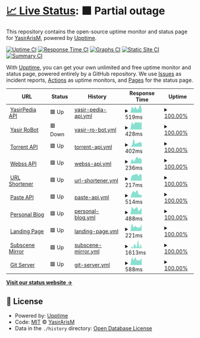 # [📈 Live Status](https://uptime.yasir.eu.org): <!--live status--> **🟧 Partial outage**

This repository contains the open-source uptime monitor and status page for [YasirArisM](https://yasirpedia.eu.org), powered by [Upptime](https://github.com/upptime/upptime).

[![Uptime CI](https://github.com/YasirArisM/Uptime/workflows/Uptime%20CI/badge.svg)](https://github.com/YasirArisM/Uptime/actions?query=workflow%3A%22Uptime+CI%22)
[![Response Time CI](https://github.com/YasirArisM/Uptime/workflows/Response%20Time%20CI/badge.svg)](https://github.com/YasirArisM/Uptime/actions?query=workflow%3A%22Response+Time+CI%22)
[![Graphs CI](https://github.com/YasirArisM/Uptime/workflows/Graphs%20CI/badge.svg)](https://github.com/YasirArisM/Uptime/actions?query=workflow%3A%22Graphs+CI%22)
[![Static Site CI](https://github.com/YasirArisM/Uptime/workflows/Static%20Site%20CI/badge.svg)](https://github.com/YasirArisM/Uptime/actions?query=workflow%3A%22Static+Site+CI%22)
[![Summary CI](https://github.com/YasirArisM/Uptime/workflows/Summary%20CI/badge.svg)](https://github.com/YasirArisM/Uptime/actions?query=workflow%3A%22Summary+CI%22)

With [Upptime](https://upptime.js.org), you can get your own unlimited and free uptime monitor and status page, powered entirely by a GitHub repository. We use [Issues](https://github.com/YasirArisM/Uptime/issues) as incident reports, [Actions](https://github.com/YasirArisM/Uptime/actions) as uptime monitors, and [Pages](https://uptime.yasir.eu.org) for the status page.

<!--start: status pages-->
<!-- This summary is generated by Upptime (https://github.com/upptime/upptime) -->
<!-- Do not edit this manually, your changes will be overwritten -->
<!-- prettier-ignore -->
| URL | Status | History | Response Time | Uptime |
| --- | ------ | ------- | ------------- | ------ |
| <img alt="" src="https://icons.duckduckgo.com/ip3/yasirapi.eu.org.ico" height="13"> [YasirPedia API](https://yasirapi.eu.org) | 🟩 Up | [yasir-pedia-api.yml](https://github.com/yasirarism/uptime/commits/HEAD/history/yasir-pedia-api.yml) | <details><summary><img alt="Response time graph" src="./graphs/yasir-pedia-api/response-time-week.png" height="20"> 519ms</summary><br><a href="https://uptime.yasir.eu.org/history/yasir-pedia-api"><img alt="Response time 667" src="https://img.shields.io/endpoint?url=https%3A%2F%2Fraw.githubusercontent.com%2Fyasirarism%2Fuptime%2FHEAD%2Fapi%2Fyasir-pedia-api%2Fresponse-time.json"></a><br><a href="https://uptime.yasir.eu.org/history/yasir-pedia-api"><img alt="24-hour response time 414" src="https://img.shields.io/endpoint?url=https%3A%2F%2Fraw.githubusercontent.com%2Fyasirarism%2Fuptime%2FHEAD%2Fapi%2Fyasir-pedia-api%2Fresponse-time-day.json"></a><br><a href="https://uptime.yasir.eu.org/history/yasir-pedia-api"><img alt="7-day response time 519" src="https://img.shields.io/endpoint?url=https%3A%2F%2Fraw.githubusercontent.com%2Fyasirarism%2Fuptime%2FHEAD%2Fapi%2Fyasir-pedia-api%2Fresponse-time-week.json"></a><br><a href="https://uptime.yasir.eu.org/history/yasir-pedia-api"><img alt="30-day response time 532" src="https://img.shields.io/endpoint?url=https%3A%2F%2Fraw.githubusercontent.com%2Fyasirarism%2Fuptime%2FHEAD%2Fapi%2Fyasir-pedia-api%2Fresponse-time-month.json"></a><br><a href="https://uptime.yasir.eu.org/history/yasir-pedia-api"><img alt="1-year response time 667" src="https://img.shields.io/endpoint?url=https%3A%2F%2Fraw.githubusercontent.com%2Fyasirarism%2Fuptime%2FHEAD%2Fapi%2Fyasir-pedia-api%2Fresponse-time-year.json"></a></details> | <details><summary><a href="https://uptime.yasir.eu.org/history/yasir-pedia-api">100.00%</a></summary><a href="https://uptime.yasir.eu.org/history/yasir-pedia-api"><img alt="All-time uptime 100.00%" src="https://img.shields.io/endpoint?url=https%3A%2F%2Fraw.githubusercontent.com%2Fyasirarism%2Fuptime%2FHEAD%2Fapi%2Fyasir-pedia-api%2Fuptime.json"></a><br><a href="https://uptime.yasir.eu.org/history/yasir-pedia-api"><img alt="24-hour uptime 100.00%" src="https://img.shields.io/endpoint?url=https%3A%2F%2Fraw.githubusercontent.com%2Fyasirarism%2Fuptime%2FHEAD%2Fapi%2Fyasir-pedia-api%2Fuptime-day.json"></a><br><a href="https://uptime.yasir.eu.org/history/yasir-pedia-api"><img alt="7-day uptime 100.00%" src="https://img.shields.io/endpoint?url=https%3A%2F%2Fraw.githubusercontent.com%2Fyasirarism%2Fuptime%2FHEAD%2Fapi%2Fyasir-pedia-api%2Fuptime-week.json"></a><br><a href="https://uptime.yasir.eu.org/history/yasir-pedia-api"><img alt="30-day uptime 100.00%" src="https://img.shields.io/endpoint?url=https%3A%2F%2Fraw.githubusercontent.com%2Fyasirarism%2Fuptime%2FHEAD%2Fapi%2Fyasir-pedia-api%2Fuptime-month.json"></a><br><a href="https://uptime.yasir.eu.org/history/yasir-pedia-api"><img alt="1-year uptime 100.00%" src="https://img.shields.io/endpoint?url=https%3A%2F%2Fraw.githubusercontent.com%2Fyasirarism%2Fuptime%2FHEAD%2Fapi%2Fyasir-pedia-api%2Fuptime-year.json"></a></details>
| <img alt="" src="https://icons.duckduckgo.com/ip3/tg.yasirweb.biz.id.ico" height="13"> [Yasir RoBot](https://tg.yasirweb.biz.id) | 🟥 Down | [yasir-ro-bot.yml](https://github.com/yasirarism/uptime/commits/HEAD/history/yasir-ro-bot.yml) | <details><summary><img alt="Response time graph" src="./graphs/yasir-ro-bot/response-time-week.png" height="20"> 428ms</summary><br><a href="https://uptime.yasir.eu.org/history/yasir-ro-bot"><img alt="Response time 550" src="https://img.shields.io/endpoint?url=https%3A%2F%2Fraw.githubusercontent.com%2Fyasirarism%2Fuptime%2FHEAD%2Fapi%2Fyasir-ro-bot%2Fresponse-time.json"></a><br><a href="https://uptime.yasir.eu.org/history/yasir-ro-bot"><img alt="24-hour response time 353" src="https://img.shields.io/endpoint?url=https%3A%2F%2Fraw.githubusercontent.com%2Fyasirarism%2Fuptime%2FHEAD%2Fapi%2Fyasir-ro-bot%2Fresponse-time-day.json"></a><br><a href="https://uptime.yasir.eu.org/history/yasir-ro-bot"><img alt="7-day response time 428" src="https://img.shields.io/endpoint?url=https%3A%2F%2Fraw.githubusercontent.com%2Fyasirarism%2Fuptime%2FHEAD%2Fapi%2Fyasir-ro-bot%2Fresponse-time-week.json"></a><br><a href="https://uptime.yasir.eu.org/history/yasir-ro-bot"><img alt="30-day response time 445" src="https://img.shields.io/endpoint?url=https%3A%2F%2Fraw.githubusercontent.com%2Fyasirarism%2Fuptime%2FHEAD%2Fapi%2Fyasir-ro-bot%2Fresponse-time-month.json"></a><br><a href="https://uptime.yasir.eu.org/history/yasir-ro-bot"><img alt="1-year response time 550" src="https://img.shields.io/endpoint?url=https%3A%2F%2Fraw.githubusercontent.com%2Fyasirarism%2Fuptime%2FHEAD%2Fapi%2Fyasir-ro-bot%2Fresponse-time-year.json"></a></details> | <details><summary><a href="https://uptime.yasir.eu.org/history/yasir-ro-bot">100.00%</a></summary><a href="https://uptime.yasir.eu.org/history/yasir-ro-bot"><img alt="All-time uptime 100.00%" src="https://img.shields.io/endpoint?url=https%3A%2F%2Fraw.githubusercontent.com%2Fyasirarism%2Fuptime%2FHEAD%2Fapi%2Fyasir-ro-bot%2Fuptime.json"></a><br><a href="https://uptime.yasir.eu.org/history/yasir-ro-bot"><img alt="24-hour uptime 100.00%" src="https://img.shields.io/endpoint?url=https%3A%2F%2Fraw.githubusercontent.com%2Fyasirarism%2Fuptime%2FHEAD%2Fapi%2Fyasir-ro-bot%2Fuptime-day.json"></a><br><a href="https://uptime.yasir.eu.org/history/yasir-ro-bot"><img alt="7-day uptime 100.00%" src="https://img.shields.io/endpoint?url=https%3A%2F%2Fraw.githubusercontent.com%2Fyasirarism%2Fuptime%2FHEAD%2Fapi%2Fyasir-ro-bot%2Fuptime-week.json"></a><br><a href="https://uptime.yasir.eu.org/history/yasir-ro-bot"><img alt="30-day uptime 100.00%" src="https://img.shields.io/endpoint?url=https%3A%2F%2Fraw.githubusercontent.com%2Fyasirarism%2Fuptime%2FHEAD%2Fapi%2Fyasir-ro-bot%2Fuptime-month.json"></a><br><a href="https://uptime.yasir.eu.org/history/yasir-ro-bot"><img alt="1-year uptime 100.00%" src="https://img.shields.io/endpoint?url=https%3A%2F%2Fraw.githubusercontent.com%2Fyasirarism%2Fuptime%2FHEAD%2Fapi%2Fyasir-ro-bot%2Fuptime-year.json"></a></details>
| <img alt="" src="https://icons.duckduckgo.com/ip3/tor.yasirapi.eu.org.ico" height="13"> [Torrent API](https://tor.yasirapi.eu.org) | 🟩 Up | [torrent-api.yml](https://github.com/yasirarism/uptime/commits/HEAD/history/torrent-api.yml) | <details><summary><img alt="Response time graph" src="./graphs/torrent-api/response-time-week.png" height="20"> 402ms</summary><br><a href="https://uptime.yasir.eu.org/history/torrent-api"><img alt="Response time 593" src="https://img.shields.io/endpoint?url=https%3A%2F%2Fraw.githubusercontent.com%2Fyasirarism%2Fuptime%2FHEAD%2Fapi%2Ftorrent-api%2Fresponse-time.json"></a><br><a href="https://uptime.yasir.eu.org/history/torrent-api"><img alt="24-hour response time 499" src="https://img.shields.io/endpoint?url=https%3A%2F%2Fraw.githubusercontent.com%2Fyasirarism%2Fuptime%2FHEAD%2Fapi%2Ftorrent-api%2Fresponse-time-day.json"></a><br><a href="https://uptime.yasir.eu.org/history/torrent-api"><img alt="7-day response time 402" src="https://img.shields.io/endpoint?url=https%3A%2F%2Fraw.githubusercontent.com%2Fyasirarism%2Fuptime%2FHEAD%2Fapi%2Ftorrent-api%2Fresponse-time-week.json"></a><br><a href="https://uptime.yasir.eu.org/history/torrent-api"><img alt="30-day response time 434" src="https://img.shields.io/endpoint?url=https%3A%2F%2Fraw.githubusercontent.com%2Fyasirarism%2Fuptime%2FHEAD%2Fapi%2Ftorrent-api%2Fresponse-time-month.json"></a><br><a href="https://uptime.yasir.eu.org/history/torrent-api"><img alt="1-year response time 593" src="https://img.shields.io/endpoint?url=https%3A%2F%2Fraw.githubusercontent.com%2Fyasirarism%2Fuptime%2FHEAD%2Fapi%2Ftorrent-api%2Fresponse-time-year.json"></a></details> | <details><summary><a href="https://uptime.yasir.eu.org/history/torrent-api">100.00%</a></summary><a href="https://uptime.yasir.eu.org/history/torrent-api"><img alt="All-time uptime 100.00%" src="https://img.shields.io/endpoint?url=https%3A%2F%2Fraw.githubusercontent.com%2Fyasirarism%2Fuptime%2FHEAD%2Fapi%2Ftorrent-api%2Fuptime.json"></a><br><a href="https://uptime.yasir.eu.org/history/torrent-api"><img alt="24-hour uptime 100.00%" src="https://img.shields.io/endpoint?url=https%3A%2F%2Fraw.githubusercontent.com%2Fyasirarism%2Fuptime%2FHEAD%2Fapi%2Ftorrent-api%2Fuptime-day.json"></a><br><a href="https://uptime.yasir.eu.org/history/torrent-api"><img alt="7-day uptime 100.00%" src="https://img.shields.io/endpoint?url=https%3A%2F%2Fraw.githubusercontent.com%2Fyasirarism%2Fuptime%2FHEAD%2Fapi%2Ftorrent-api%2Fuptime-week.json"></a><br><a href="https://uptime.yasir.eu.org/history/torrent-api"><img alt="30-day uptime 100.00%" src="https://img.shields.io/endpoint?url=https%3A%2F%2Fraw.githubusercontent.com%2Fyasirarism%2Fuptime%2FHEAD%2Fapi%2Ftorrent-api%2Fuptime-month.json"></a><br><a href="https://uptime.yasir.eu.org/history/torrent-api"><img alt="1-year uptime 100.00%" src="https://img.shields.io/endpoint?url=https%3A%2F%2Fraw.githubusercontent.com%2Fyasirarism%2Fuptime%2FHEAD%2Fapi%2Ftorrent-api%2Fuptime-year.json"></a></details>
| <img alt="" src="https://icons.duckduckgo.com/ip3/webss.yasirapi.eu.org.ico" height="13"> [Webss API](https://webss.yasirapi.eu.org) | 🟩 Up | [webss-api.yml](https://github.com/yasirarism/uptime/commits/HEAD/history/webss-api.yml) | <details><summary><img alt="Response time graph" src="./graphs/webss-api/response-time-week.png" height="20"> 236ms</summary><br><a href="https://uptime.yasir.eu.org/history/webss-api"><img alt="Response time 205" src="https://img.shields.io/endpoint?url=https%3A%2F%2Fraw.githubusercontent.com%2Fyasirarism%2Fuptime%2FHEAD%2Fapi%2Fwebss-api%2Fresponse-time.json"></a><br><a href="https://uptime.yasir.eu.org/history/webss-api"><img alt="24-hour response time 337" src="https://img.shields.io/endpoint?url=https%3A%2F%2Fraw.githubusercontent.com%2Fyasirarism%2Fuptime%2FHEAD%2Fapi%2Fwebss-api%2Fresponse-time-day.json"></a><br><a href="https://uptime.yasir.eu.org/history/webss-api"><img alt="7-day response time 236" src="https://img.shields.io/endpoint?url=https%3A%2F%2Fraw.githubusercontent.com%2Fyasirarism%2Fuptime%2FHEAD%2Fapi%2Fwebss-api%2Fresponse-time-week.json"></a><br><a href="https://uptime.yasir.eu.org/history/webss-api"><img alt="30-day response time 222" src="https://img.shields.io/endpoint?url=https%3A%2F%2Fraw.githubusercontent.com%2Fyasirarism%2Fuptime%2FHEAD%2Fapi%2Fwebss-api%2Fresponse-time-month.json"></a><br><a href="https://uptime.yasir.eu.org/history/webss-api"><img alt="1-year response time 205" src="https://img.shields.io/endpoint?url=https%3A%2F%2Fraw.githubusercontent.com%2Fyasirarism%2Fuptime%2FHEAD%2Fapi%2Fwebss-api%2Fresponse-time-year.json"></a></details> | <details><summary><a href="https://uptime.yasir.eu.org/history/webss-api">100.00%</a></summary><a href="https://uptime.yasir.eu.org/history/webss-api"><img alt="All-time uptime 100.00%" src="https://img.shields.io/endpoint?url=https%3A%2F%2Fraw.githubusercontent.com%2Fyasirarism%2Fuptime%2FHEAD%2Fapi%2Fwebss-api%2Fuptime.json"></a><br><a href="https://uptime.yasir.eu.org/history/webss-api"><img alt="24-hour uptime 100.00%" src="https://img.shields.io/endpoint?url=https%3A%2F%2Fraw.githubusercontent.com%2Fyasirarism%2Fuptime%2FHEAD%2Fapi%2Fwebss-api%2Fuptime-day.json"></a><br><a href="https://uptime.yasir.eu.org/history/webss-api"><img alt="7-day uptime 100.00%" src="https://img.shields.io/endpoint?url=https%3A%2F%2Fraw.githubusercontent.com%2Fyasirarism%2Fuptime%2FHEAD%2Fapi%2Fwebss-api%2Fuptime-week.json"></a><br><a href="https://uptime.yasir.eu.org/history/webss-api"><img alt="30-day uptime 100.00%" src="https://img.shields.io/endpoint?url=https%3A%2F%2Fraw.githubusercontent.com%2Fyasirarism%2Fuptime%2FHEAD%2Fapi%2Fwebss-api%2Fuptime-month.json"></a><br><a href="https://uptime.yasir.eu.org/history/webss-api"><img alt="1-year uptime 100.00%" src="https://img.shields.io/endpoint?url=https%3A%2F%2Fraw.githubusercontent.com%2Fyasirarism%2Fuptime%2FHEAD%2Fapi%2Fwebss-api%2Fuptime-year.json"></a></details>
| <img alt="" src="https://icons.duckduckgo.com/ip3/url.yasirweb.eu.org.ico" height="13"> [URL Shortener](http://url.yasirweb.eu.org) | 🟩 Up | [url-shortener.yml](https://github.com/yasirarism/uptime/commits/HEAD/history/url-shortener.yml) | <details><summary><img alt="Response time graph" src="./graphs/url-shortener/response-time-week.png" height="20"> 217ms</summary><br><a href="https://uptime.yasir.eu.org/history/url-shortener"><img alt="Response time 251" src="https://img.shields.io/endpoint?url=https%3A%2F%2Fraw.githubusercontent.com%2Fyasirarism%2Fuptime%2FHEAD%2Fapi%2Furl-shortener%2Fresponse-time.json"></a><br><a href="https://uptime.yasir.eu.org/history/url-shortener"><img alt="24-hour response time 209" src="https://img.shields.io/endpoint?url=https%3A%2F%2Fraw.githubusercontent.com%2Fyasirarism%2Fuptime%2FHEAD%2Fapi%2Furl-shortener%2Fresponse-time-day.json"></a><br><a href="https://uptime.yasir.eu.org/history/url-shortener"><img alt="7-day response time 217" src="https://img.shields.io/endpoint?url=https%3A%2F%2Fraw.githubusercontent.com%2Fyasirarism%2Fuptime%2FHEAD%2Fapi%2Furl-shortener%2Fresponse-time-week.json"></a><br><a href="https://uptime.yasir.eu.org/history/url-shortener"><img alt="30-day response time 442" src="https://img.shields.io/endpoint?url=https%3A%2F%2Fraw.githubusercontent.com%2Fyasirarism%2Fuptime%2FHEAD%2Fapi%2Furl-shortener%2Fresponse-time-month.json"></a><br><a href="https://uptime.yasir.eu.org/history/url-shortener"><img alt="1-year response time 280" src="https://img.shields.io/endpoint?url=https%3A%2F%2Fraw.githubusercontent.com%2Fyasirarism%2Fuptime%2FHEAD%2Fapi%2Furl-shortener%2Fresponse-time-year.json"></a></details> | <details><summary><a href="https://uptime.yasir.eu.org/history/url-shortener">100.00%</a></summary><a href="https://uptime.yasir.eu.org/history/url-shortener"><img alt="All-time uptime 100.00%" src="https://img.shields.io/endpoint?url=https%3A%2F%2Fraw.githubusercontent.com%2Fyasirarism%2Fuptime%2FHEAD%2Fapi%2Furl-shortener%2Fuptime.json"></a><br><a href="https://uptime.yasir.eu.org/history/url-shortener"><img alt="24-hour uptime 100.00%" src="https://img.shields.io/endpoint?url=https%3A%2F%2Fraw.githubusercontent.com%2Fyasirarism%2Fuptime%2FHEAD%2Fapi%2Furl-shortener%2Fuptime-day.json"></a><br><a href="https://uptime.yasir.eu.org/history/url-shortener"><img alt="7-day uptime 100.00%" src="https://img.shields.io/endpoint?url=https%3A%2F%2Fraw.githubusercontent.com%2Fyasirarism%2Fuptime%2FHEAD%2Fapi%2Furl-shortener%2Fuptime-week.json"></a><br><a href="https://uptime.yasir.eu.org/history/url-shortener"><img alt="30-day uptime 100.00%" src="https://img.shields.io/endpoint?url=https%3A%2F%2Fraw.githubusercontent.com%2Fyasirarism%2Fuptime%2FHEAD%2Fapi%2Furl-shortener%2Fuptime-month.json"></a><br><a href="https://uptime.yasir.eu.org/history/url-shortener"><img alt="1-year uptime 100.00%" src="https://img.shields.io/endpoint?url=https%3A%2F%2Fraw.githubusercontent.com%2Fyasirarism%2Fuptime%2FHEAD%2Fapi%2Furl-shortener%2Fuptime-year.json"></a></details>
| <img alt="" src="https://icons.duckduckgo.com/ip3/paste.yasirapi.eu.org.ico" height="13"> [Paste API](https://paste.yasirapi.eu.org/) | 🟩 Up | [paste-api.yml](https://github.com/yasirarism/uptime/commits/HEAD/history/paste-api.yml) | <details><summary><img alt="Response time graph" src="./graphs/paste-api/response-time-week.png" height="20"> 514ms</summary><br><a href="https://uptime.yasir.eu.org/history/paste-api"><img alt="Response time 692" src="https://img.shields.io/endpoint?url=https%3A%2F%2Fraw.githubusercontent.com%2Fyasirarism%2Fuptime%2FHEAD%2Fapi%2Fpaste-api%2Fresponse-time.json"></a><br><a href="https://uptime.yasir.eu.org/history/paste-api"><img alt="24-hour response time 327" src="https://img.shields.io/endpoint?url=https%3A%2F%2Fraw.githubusercontent.com%2Fyasirarism%2Fuptime%2FHEAD%2Fapi%2Fpaste-api%2Fresponse-time-day.json"></a><br><a href="https://uptime.yasir.eu.org/history/paste-api"><img alt="7-day response time 514" src="https://img.shields.io/endpoint?url=https%3A%2F%2Fraw.githubusercontent.com%2Fyasirarism%2Fuptime%2FHEAD%2Fapi%2Fpaste-api%2Fresponse-time-week.json"></a><br><a href="https://uptime.yasir.eu.org/history/paste-api"><img alt="30-day response time 527" src="https://img.shields.io/endpoint?url=https%3A%2F%2Fraw.githubusercontent.com%2Fyasirarism%2Fuptime%2FHEAD%2Fapi%2Fpaste-api%2Fresponse-time-month.json"></a><br><a href="https://uptime.yasir.eu.org/history/paste-api"><img alt="1-year response time 692" src="https://img.shields.io/endpoint?url=https%3A%2F%2Fraw.githubusercontent.com%2Fyasirarism%2Fuptime%2FHEAD%2Fapi%2Fpaste-api%2Fresponse-time-year.json"></a></details> | <details><summary><a href="https://uptime.yasir.eu.org/history/paste-api">100.00%</a></summary><a href="https://uptime.yasir.eu.org/history/paste-api"><img alt="All-time uptime 100.00%" src="https://img.shields.io/endpoint?url=https%3A%2F%2Fraw.githubusercontent.com%2Fyasirarism%2Fuptime%2FHEAD%2Fapi%2Fpaste-api%2Fuptime.json"></a><br><a href="https://uptime.yasir.eu.org/history/paste-api"><img alt="24-hour uptime 100.00%" src="https://img.shields.io/endpoint?url=https%3A%2F%2Fraw.githubusercontent.com%2Fyasirarism%2Fuptime%2FHEAD%2Fapi%2Fpaste-api%2Fuptime-day.json"></a><br><a href="https://uptime.yasir.eu.org/history/paste-api"><img alt="7-day uptime 100.00%" src="https://img.shields.io/endpoint?url=https%3A%2F%2Fraw.githubusercontent.com%2Fyasirarism%2Fuptime%2FHEAD%2Fapi%2Fpaste-api%2Fuptime-week.json"></a><br><a href="https://uptime.yasir.eu.org/history/paste-api"><img alt="30-day uptime 100.00%" src="https://img.shields.io/endpoint?url=https%3A%2F%2Fraw.githubusercontent.com%2Fyasirarism%2Fuptime%2FHEAD%2Fapi%2Fpaste-api%2Fuptime-month.json"></a><br><a href="https://uptime.yasir.eu.org/history/paste-api"><img alt="1-year uptime 100.00%" src="https://img.shields.io/endpoint?url=https%3A%2F%2Fraw.githubusercontent.com%2Fyasirarism%2Fuptime%2FHEAD%2Fapi%2Fpaste-api%2Fuptime-year.json"></a></details>
| <img alt="" src="https://icons.duckduckgo.com/ip3/yasirweb.eu.org.ico" height="13"> [Personal Blog](https://yasirweb.eu.org) | 🟩 Up | [personal-blog.yml](https://github.com/yasirarism/uptime/commits/HEAD/history/personal-blog.yml) | <details><summary><img alt="Response time graph" src="./graphs/personal-blog/response-time-week.png" height="20"> 488ms</summary><br><a href="https://uptime.yasir.eu.org/history/personal-blog"><img alt="Response time 509" src="https://img.shields.io/endpoint?url=https%3A%2F%2Fraw.githubusercontent.com%2Fyasirarism%2Fuptime%2FHEAD%2Fapi%2Fpersonal-blog%2Fresponse-time.json"></a><br><a href="https://uptime.yasir.eu.org/history/personal-blog"><img alt="24-hour response time 624" src="https://img.shields.io/endpoint?url=https%3A%2F%2Fraw.githubusercontent.com%2Fyasirarism%2Fuptime%2FHEAD%2Fapi%2Fpersonal-blog%2Fresponse-time-day.json"></a><br><a href="https://uptime.yasir.eu.org/history/personal-blog"><img alt="7-day response time 488" src="https://img.shields.io/endpoint?url=https%3A%2F%2Fraw.githubusercontent.com%2Fyasirarism%2Fuptime%2FHEAD%2Fapi%2Fpersonal-blog%2Fresponse-time-week.json"></a><br><a href="https://uptime.yasir.eu.org/history/personal-blog"><img alt="30-day response time 507" src="https://img.shields.io/endpoint?url=https%3A%2F%2Fraw.githubusercontent.com%2Fyasirarism%2Fuptime%2FHEAD%2Fapi%2Fpersonal-blog%2Fresponse-time-month.json"></a><br><a href="https://uptime.yasir.eu.org/history/personal-blog"><img alt="1-year response time 509" src="https://img.shields.io/endpoint?url=https%3A%2F%2Fraw.githubusercontent.com%2Fyasirarism%2Fuptime%2FHEAD%2Fapi%2Fpersonal-blog%2Fresponse-time-year.json"></a></details> | <details><summary><a href="https://uptime.yasir.eu.org/history/personal-blog">100.00%</a></summary><a href="https://uptime.yasir.eu.org/history/personal-blog"><img alt="All-time uptime 100.00%" src="https://img.shields.io/endpoint?url=https%3A%2F%2Fraw.githubusercontent.com%2Fyasirarism%2Fuptime%2FHEAD%2Fapi%2Fpersonal-blog%2Fuptime.json"></a><br><a href="https://uptime.yasir.eu.org/history/personal-blog"><img alt="24-hour uptime 100.00%" src="https://img.shields.io/endpoint?url=https%3A%2F%2Fraw.githubusercontent.com%2Fyasirarism%2Fuptime%2FHEAD%2Fapi%2Fpersonal-blog%2Fuptime-day.json"></a><br><a href="https://uptime.yasir.eu.org/history/personal-blog"><img alt="7-day uptime 100.00%" src="https://img.shields.io/endpoint?url=https%3A%2F%2Fraw.githubusercontent.com%2Fyasirarism%2Fuptime%2FHEAD%2Fapi%2Fpersonal-blog%2Fuptime-week.json"></a><br><a href="https://uptime.yasir.eu.org/history/personal-blog"><img alt="30-day uptime 100.00%" src="https://img.shields.io/endpoint?url=https%3A%2F%2Fraw.githubusercontent.com%2Fyasirarism%2Fuptime%2FHEAD%2Fapi%2Fpersonal-blog%2Fuptime-month.json"></a><br><a href="https://uptime.yasir.eu.org/history/personal-blog"><img alt="1-year uptime 100.00%" src="https://img.shields.io/endpoint?url=https%3A%2F%2Fraw.githubusercontent.com%2Fyasirarism%2Fuptime%2FHEAD%2Fapi%2Fpersonal-blog%2Fuptime-year.json"></a></details>
| <img alt="" src="https://icons.duckduckgo.com/ip3/yasirpedia.eu.org.ico" height="13"> [Landing Page](https://yasirpedia.eu.org) | 🟩 Up | [landing-page.yml](https://github.com/yasirarism/uptime/commits/HEAD/history/landing-page.yml) | <details><summary><img alt="Response time graph" src="./graphs/landing-page/response-time-week.png" height="20"> 221ms</summary><br><a href="https://uptime.yasir.eu.org/history/landing-page"><img alt="Response time 232" src="https://img.shields.io/endpoint?url=https%3A%2F%2Fraw.githubusercontent.com%2Fyasirarism%2Fuptime%2FHEAD%2Fapi%2Flanding-page%2Fresponse-time.json"></a><br><a href="https://uptime.yasir.eu.org/history/landing-page"><img alt="24-hour response time 177" src="https://img.shields.io/endpoint?url=https%3A%2F%2Fraw.githubusercontent.com%2Fyasirarism%2Fuptime%2FHEAD%2Fapi%2Flanding-page%2Fresponse-time-day.json"></a><br><a href="https://uptime.yasir.eu.org/history/landing-page"><img alt="7-day response time 221" src="https://img.shields.io/endpoint?url=https%3A%2F%2Fraw.githubusercontent.com%2Fyasirarism%2Fuptime%2FHEAD%2Fapi%2Flanding-page%2Fresponse-time-week.json"></a><br><a href="https://uptime.yasir.eu.org/history/landing-page"><img alt="30-day response time 225" src="https://img.shields.io/endpoint?url=https%3A%2F%2Fraw.githubusercontent.com%2Fyasirarism%2Fuptime%2FHEAD%2Fapi%2Flanding-page%2Fresponse-time-month.json"></a><br><a href="https://uptime.yasir.eu.org/history/landing-page"><img alt="1-year response time 232" src="https://img.shields.io/endpoint?url=https%3A%2F%2Fraw.githubusercontent.com%2Fyasirarism%2Fuptime%2FHEAD%2Fapi%2Flanding-page%2Fresponse-time-year.json"></a></details> | <details><summary><a href="https://uptime.yasir.eu.org/history/landing-page">100.00%</a></summary><a href="https://uptime.yasir.eu.org/history/landing-page"><img alt="All-time uptime 100.00%" src="https://img.shields.io/endpoint?url=https%3A%2F%2Fraw.githubusercontent.com%2Fyasirarism%2Fuptime%2FHEAD%2Fapi%2Flanding-page%2Fuptime.json"></a><br><a href="https://uptime.yasir.eu.org/history/landing-page"><img alt="24-hour uptime 100.00%" src="https://img.shields.io/endpoint?url=https%3A%2F%2Fraw.githubusercontent.com%2Fyasirarism%2Fuptime%2FHEAD%2Fapi%2Flanding-page%2Fuptime-day.json"></a><br><a href="https://uptime.yasir.eu.org/history/landing-page"><img alt="7-day uptime 100.00%" src="https://img.shields.io/endpoint?url=https%3A%2F%2Fraw.githubusercontent.com%2Fyasirarism%2Fuptime%2FHEAD%2Fapi%2Flanding-page%2Fuptime-week.json"></a><br><a href="https://uptime.yasir.eu.org/history/landing-page"><img alt="30-day uptime 100.00%" src="https://img.shields.io/endpoint?url=https%3A%2F%2Fraw.githubusercontent.com%2Fyasirarism%2Fuptime%2FHEAD%2Fapi%2Flanding-page%2Fuptime-month.json"></a><br><a href="https://uptime.yasir.eu.org/history/landing-page"><img alt="1-year uptime 100.00%" src="https://img.shields.io/endpoint?url=https%3A%2F%2Fraw.githubusercontent.com%2Fyasirarism%2Fuptime%2FHEAD%2Fapi%2Flanding-page%2Fuptime-year.json"></a></details>
| <img alt="" src="https://icons.duckduckgo.com/ip3/sub.yasirweb.eu.org.ico" height="13"> [Subscene Mirror](https://sub.yasirweb.eu.org) | 🟩 Up | [subscene-mirror.yml](https://github.com/yasirarism/uptime/commits/HEAD/history/subscene-mirror.yml) | <details><summary><img alt="Response time graph" src="./graphs/subscene-mirror/response-time-week.png" height="20"> 1613ms</summary><br><a href="https://uptime.yasir.eu.org/history/subscene-mirror"><img alt="Response time 3162" src="https://img.shields.io/endpoint?url=https%3A%2F%2Fraw.githubusercontent.com%2Fyasirarism%2Fuptime%2FHEAD%2Fapi%2Fsubscene-mirror%2Fresponse-time.json"></a><br><a href="https://uptime.yasir.eu.org/history/subscene-mirror"><img alt="24-hour response time 426" src="https://img.shields.io/endpoint?url=https%3A%2F%2Fraw.githubusercontent.com%2Fyasirarism%2Fuptime%2FHEAD%2Fapi%2Fsubscene-mirror%2Fresponse-time-day.json"></a><br><a href="https://uptime.yasir.eu.org/history/subscene-mirror"><img alt="7-day response time 1613" src="https://img.shields.io/endpoint?url=https%3A%2F%2Fraw.githubusercontent.com%2Fyasirarism%2Fuptime%2FHEAD%2Fapi%2Fsubscene-mirror%2Fresponse-time-week.json"></a><br><a href="https://uptime.yasir.eu.org/history/subscene-mirror"><img alt="30-day response time 5927" src="https://img.shields.io/endpoint?url=https%3A%2F%2Fraw.githubusercontent.com%2Fyasirarism%2Fuptime%2FHEAD%2Fapi%2Fsubscene-mirror%2Fresponse-time-month.json"></a><br><a href="https://uptime.yasir.eu.org/history/subscene-mirror"><img alt="1-year response time 3162" src="https://img.shields.io/endpoint?url=https%3A%2F%2Fraw.githubusercontent.com%2Fyasirarism%2Fuptime%2FHEAD%2Fapi%2Fsubscene-mirror%2Fresponse-time-year.json"></a></details> | <details><summary><a href="https://uptime.yasir.eu.org/history/subscene-mirror">100.00%</a></summary><a href="https://uptime.yasir.eu.org/history/subscene-mirror"><img alt="All-time uptime 100.00%" src="https://img.shields.io/endpoint?url=https%3A%2F%2Fraw.githubusercontent.com%2Fyasirarism%2Fuptime%2FHEAD%2Fapi%2Fsubscene-mirror%2Fuptime.json"></a><br><a href="https://uptime.yasir.eu.org/history/subscene-mirror"><img alt="24-hour uptime 100.00%" src="https://img.shields.io/endpoint?url=https%3A%2F%2Fraw.githubusercontent.com%2Fyasirarism%2Fuptime%2FHEAD%2Fapi%2Fsubscene-mirror%2Fuptime-day.json"></a><br><a href="https://uptime.yasir.eu.org/history/subscene-mirror"><img alt="7-day uptime 100.00%" src="https://img.shields.io/endpoint?url=https%3A%2F%2Fraw.githubusercontent.com%2Fyasirarism%2Fuptime%2FHEAD%2Fapi%2Fsubscene-mirror%2Fuptime-week.json"></a><br><a href="https://uptime.yasir.eu.org/history/subscene-mirror"><img alt="30-day uptime 100.00%" src="https://img.shields.io/endpoint?url=https%3A%2F%2Fraw.githubusercontent.com%2Fyasirarism%2Fuptime%2FHEAD%2Fapi%2Fsubscene-mirror%2Fuptime-month.json"></a><br><a href="https://uptime.yasir.eu.org/history/subscene-mirror"><img alt="1-year uptime 100.00%" src="https://img.shields.io/endpoint?url=https%3A%2F%2Fraw.githubusercontent.com%2Fyasirarism%2Fuptime%2FHEAD%2Fapi%2Fsubscene-mirror%2Fuptime-year.json"></a></details>
| <img alt="" src="https://icons.duckduckgo.com/ip3/git.yasirweb.eu.org.ico" height="13"> [Git Server](https://git.yasirweb.eu.org) | 🟩 Up | [git-server.yml](https://github.com/yasirarism/uptime/commits/HEAD/history/git-server.yml) | <details><summary><img alt="Response time graph" src="./graphs/git-server/response-time-week.png" height="20"> 588ms</summary><br><a href="https://uptime.yasir.eu.org/history/git-server"><img alt="Response time 587" src="https://img.shields.io/endpoint?url=https%3A%2F%2Fraw.githubusercontent.com%2Fyasirarism%2Fuptime%2FHEAD%2Fapi%2Fgit-server%2Fresponse-time.json"></a><br><a href="https://uptime.yasir.eu.org/history/git-server"><img alt="24-hour response time 500" src="https://img.shields.io/endpoint?url=https%3A%2F%2Fraw.githubusercontent.com%2Fyasirarism%2Fuptime%2FHEAD%2Fapi%2Fgit-server%2Fresponse-time-day.json"></a><br><a href="https://uptime.yasir.eu.org/history/git-server"><img alt="7-day response time 588" src="https://img.shields.io/endpoint?url=https%3A%2F%2Fraw.githubusercontent.com%2Fyasirarism%2Fuptime%2FHEAD%2Fapi%2Fgit-server%2Fresponse-time-week.json"></a><br><a href="https://uptime.yasir.eu.org/history/git-server"><img alt="30-day response time 569" src="https://img.shields.io/endpoint?url=https%3A%2F%2Fraw.githubusercontent.com%2Fyasirarism%2Fuptime%2FHEAD%2Fapi%2Fgit-server%2Fresponse-time-month.json"></a><br><a href="https://uptime.yasir.eu.org/history/git-server"><img alt="1-year response time 587" src="https://img.shields.io/endpoint?url=https%3A%2F%2Fraw.githubusercontent.com%2Fyasirarism%2Fuptime%2FHEAD%2Fapi%2Fgit-server%2Fresponse-time-year.json"></a></details> | <details><summary><a href="https://uptime.yasir.eu.org/history/git-server">100.00%</a></summary><a href="https://uptime.yasir.eu.org/history/git-server"><img alt="All-time uptime 100.00%" src="https://img.shields.io/endpoint?url=https%3A%2F%2Fraw.githubusercontent.com%2Fyasirarism%2Fuptime%2FHEAD%2Fapi%2Fgit-server%2Fuptime.json"></a><br><a href="https://uptime.yasir.eu.org/history/git-server"><img alt="24-hour uptime 100.00%" src="https://img.shields.io/endpoint?url=https%3A%2F%2Fraw.githubusercontent.com%2Fyasirarism%2Fuptime%2FHEAD%2Fapi%2Fgit-server%2Fuptime-day.json"></a><br><a href="https://uptime.yasir.eu.org/history/git-server"><img alt="7-day uptime 100.00%" src="https://img.shields.io/endpoint?url=https%3A%2F%2Fraw.githubusercontent.com%2Fyasirarism%2Fuptime%2FHEAD%2Fapi%2Fgit-server%2Fuptime-week.json"></a><br><a href="https://uptime.yasir.eu.org/history/git-server"><img alt="30-day uptime 100.00%" src="https://img.shields.io/endpoint?url=https%3A%2F%2Fraw.githubusercontent.com%2Fyasirarism%2Fuptime%2FHEAD%2Fapi%2Fgit-server%2Fuptime-month.json"></a><br><a href="https://uptime.yasir.eu.org/history/git-server"><img alt="1-year uptime 100.00%" src="https://img.shields.io/endpoint?url=https%3A%2F%2Fraw.githubusercontent.com%2Fyasirarism%2Fuptime%2FHEAD%2Fapi%2Fgit-server%2Fuptime-year.json"></a></details>

<!--end: status pages-->

[**Visit our status website →**](https://uptime.yasir.eu.org)

## 📄 License

- Powered by: [Upptime](https://github.com/upptime/upptime)
- Code: [MIT](./LICENSE) © [YasirArisM](https://yasirpedia.eu.org)
- Data in the `./history` directory: [Open Database License](https://opendatacommons.org/licenses/odbl/1-0/)
